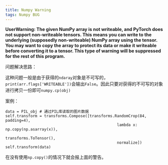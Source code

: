 ```yaml
---
title: Numpy Warning
tags: Numpy BUG
---
```

 
 **UserWarning: The given NumPy array is not writeable, and PyTorch does not support non-writeable tensors. This means you can write to the underlying (supposedly non-writeable) NumPy array using the tensor. You may want to copy the array to protect its data or make it writeable before converting it to a tensor. This type of warning will be suppressed for the rest of this program.**
 
 问题解决思路：
 
这种问题一般是由于获得的`ndaray`对象是不可写的， `print(arr.flags['WRITEABLE'])`会输出`False`。因此只要对获得的不可写的对象进行拷贝一份即可`numpy.cp(obj)`

案例：

```
data = PIL_obj # 通过PIL库读取的图片数据
self.transform = transforms.Compose([transforms.RandomCrop(84, padding=4),
                                                 lambda x: np.copy(np.asarray(x)),
                                                 transforms.ToTensor(),
                                                 normalize])
self.transform(data)
```
在没有使用`np.copy()`的情况下就会报上面的警告。
